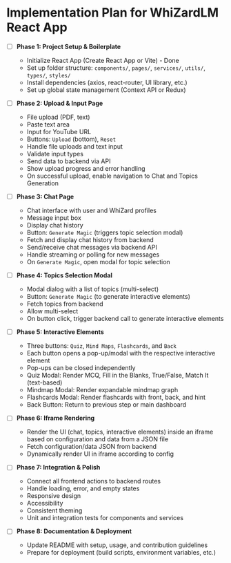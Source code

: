# Implementation Plan for WhiZardLM React App

- [ ] **Phase 1: Project Setup & Boilerplate**
  - Initialize React App (Create React App or Vite) - Done
  - Set up folder structure: `components/`, `pages/`, `services/`, `utils/`, `types/`, `styles/`
  - Install dependencies (axios, react-router, UI library, etc.)
  - Set up global state management (Context API or Redux)

- [ ] **Phase 2: Upload & Input Page**
  - File upload (PDF, text)
  - Paste text area
  - Input for YouTube URL
  - Buttons: `Upload` (bottom), `Reset`
  - Handle file uploads and text input
  - Validate input types
  - Send data to backend via API
  - Show upload progress and error handling
  - On successful upload, enable navigation to Chat and Topics Generation

- [ ] **Phase 3: Chat Page**
  - Chat interface with user and WhiZard profiles
  - Message input box
  - Display chat history
  - Button: `Generate Magic` (triggers topic selection modal)
  - Fetch and display chat history from backend
  - Send/receive chat messages via backend API
  - Handle streaming or polling for new messages
  - On `Generate Magic`, open modal for topic selection

- [ ] **Phase 4: Topics Selection Modal**
  - Modal dialog with a list of topics (multi-select)
  - Button: `Generate Magic` (to generate interactive elements)
  - Fetch topics from backend
  - Allow multi-select
  - On button click, trigger backend call to generate interactive elements

- [ ] **Phase 5: Interactive Elements**
  - Three buttons: `Quiz`, `Mind Maps`, `Flashcards`, and `Back`
  - Each button opens a pop-up/modal with the respective interactive element
  - Pop-ups can be closed independently
  - Quiz Modal: Render MCQ, Fill in the Blanks, True/False, Match It (text-based)
  - Mindmap Modal: Render expandable mindmap graph
  - Flashcards Modal: Render flashcards with front, back, and hint
  - Back Button: Return to previous step or main dashboard

- [ ] **Phase 6: Iframe Rendering**
  - Render the UI (chat, topics, interactive elements) inside an iframe based on configuration and data from a JSON file
  - Fetch configuration/data JSON from backend
  - Dynamically render UI in iframe according to config

- [ ] **Phase 7: Integration & Polish**
  - Connect all frontend actions to backend routes
  - Handle loading, error, and empty states
  - Responsive design
  - Accessibility
  - Consistent theming
  - Unit and integration tests for components and services

- [ ] **Phase 8: Documentation & Deployment**
  - Update README with setup, usage, and contribution guidelines
  - Prepare for deployment (build scripts, environment variables, etc.) 